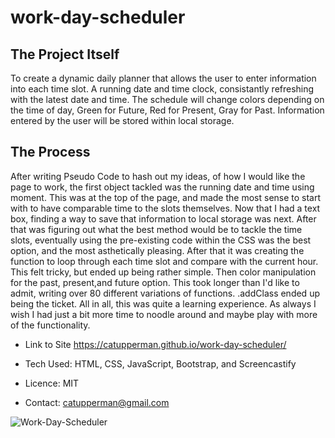 # work-day-scheduler
## **The Project Itself**
To create a dynamic daily planner that allows the user to enter information into each time slot.  A running date and time clock, consistantly refreshing with the latest date and time.  The schedule will change colors depending on the time of day, Green for Future, Red for Present, Gray for Past. Information entered by the user will be stored within local storage.

## **The Process**
After writing Pseudo Code to hash out my ideas, of how I would like the page to work, 
the first object tackled was the running date and time using moment.  This was at the top of the page, and made the most sense to start with to have comparable time to the slots themselves. Now that I had a text box, finding a way to save that information to local storage was next.  After that was figuring out what the best method would be to tackle the time slots, eventually using the pre-existing code within the CSS was the best option, and the most asthetically pleasing.  After that it was creating the function to loop through each time slot and compare with the current hour.  This felt tricky, but ended up being rather simple. Then color manipulation for the past, present,and future option. This took longer than I'd like to admit, writing over 80 different variations of functions. .addClass ended up being the ticket. 
All in all, this was quite a learning experience.  As always I wish I had just a bit more time to noodle around and maybe play with more of the functionality. 

* Link to Site https://catupperman.github.io/work-day-scheduler/

* Tech Used: HTML, CSS, JavaScript, Bootstrap, and Screencastify

* Licence: MIT

* Contact: catupperman@gmail.com

![Work-Day-Scheduler](assets/work-day-scheduler.gif)


